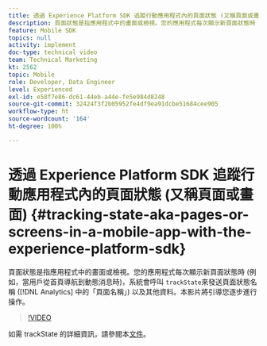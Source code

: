 ```yaml
---
title: 透過 Experience Platform SDK 追蹤行動應用程式內的頁面狀態 (又稱頁面或畫面)
description: 頁面狀態是指應用程式中的畫面或檢視。您的應用程式每次顯示新頁面狀態時 (例如，當用戶從首頁導航到動態消息時)，系統會呼叫 “ trackState” 來發送頁面狀態名稱 (Analytics 中的「頁面名稱」) 以及其他資料。本影片將引導您逐步進行操作。
feature: Mobile SDK
topics: null
activity: implement
doc-type: technical video
team: Technical Marketing
kt: 2562
topic: Mobile
role: Developer, Data Engineer
level: Experienced
exl-id: e58f7e86-dc61-44eb-a44e-fe5e984d8248
source-git-commit: 32424f3f2b05952fe4df9ea91dcbe51684cee905
workflow-type: ht
source-wordcount: '164'
ht-degree: 100%

---
```


# 透過 Experience Platform SDK 追蹤行動應用程式內的頁面狀態 (又稱頁面或畫面) {#tracking-state-aka-pages-or-screens-in-a-mobile-app-with-the-experience-platform-sdk}

頁面狀態是指應用程式中的畫面或檢視。您的應用程式每次顯示新頁面狀態時 (例如，當用戶從首頁導航到動態消息時)，系統會呼叫 `trackState`來發送頁面狀態名稱 ([!DNL Analytics] 中的「頁面名稱」) 以及其他資料。本影片將引導您逐步進行操作。

>[!VIDEO](https://video.tv.adobe.com/v/26260/?quality=12)

如需 trackState 的詳細資訊，請參閱本[文件](https://aep-sdks.gitbook.io/docs/using-mobile-extensions/mobile-core/configuration-reference/mobile-core-api-reference)。

